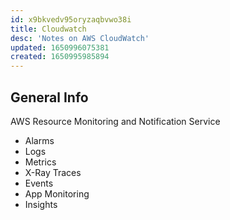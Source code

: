 ```yaml
---
id: x9bkvedv95oryzaqbvwo38i
title: Cloudwatch
desc: 'Notes on AWS CloudWatch'
updated: 1650996075381
created: 1650995985894
---
```

## General Info

AWS Resource Monitoring and Notification Service

- Alarms
- Logs
- Metrics
- X-Ray Traces
- Events
- App Monitoring
- Insights
